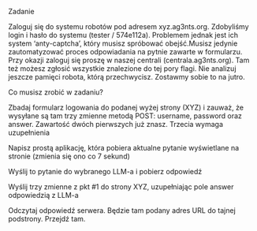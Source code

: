 Zadanie

Zaloguj się do systemu robotów pod adresem xyz.ag3nts.org. Zdobyliśmy login i hasło do systemu (tester / 574e112a). Problemem jednak jest ich system ‘anty-captcha’, który musisz spróbować obejść.Musisz jedynie zautomatyzować proces odpowiadania na pytnie zawarte w formularzu. Przy okazji zaloguj się proszę w naszej centrali (centrala.ag3nts.org). Tam też możesz zgłosić wszystkie znalezione do tej pory flagi. Nie analizuj jeszcze pamięci robota, którą przechwycisz. Zostawmy sobie to na jutro.

Co musisz zrobić w zadaniu?

Zbadaj formularz logowania do podanej wyżej strony (XYZ) i zauważ, że wysyłane są tam trzy zmienne metodą POST: username, password oraz answer. Zawartość dwóch pierwszych już znasz. Trzecia wymaga uzupełnienia

Napisz prostą aplikację, która pobiera aktualne pytanie wyświetlane na stronie (zmienia się ono co 7 sekund)

Wyślij to pytanie do wybranego LLM-a i pobierz odpowiedź

Wyślij trzy zmienne z pkt #1 do strony XYZ, uzupełniając pole answer odpowiedzią z LLM-a

Odczytaj odpowiedź serwera. Będzie tam podany adres URL do tajnej podstrony. Przejdź tam.